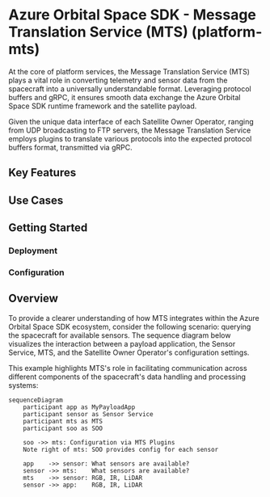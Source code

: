 # Azure Orbital Space SDK - Message Translation Service (MTS) (platform-mts)

At the core of platform services, the Message Translation Service (MTS) plays a vital role in converting telemetry and sensor data from the spacecraft into a universally understandable format. Leveraging protocol buffers and gRPC, it ensures smooth data exchange the Azure Orbital Space SDK runtime framework and the satellite payload.

Given the unique data interface of each Satellite Owner Operator, ranging from UDP broadcasting to FTP servers, the Message Translation Service employs plugins to translate various protocols into the expected protocol buffers format, transmitted via gRPC.

## Key Features

## Use Cases

## Getting Started

### Deployment

### Configuration

<!-- TODO: Finish this documentation -->

## Overview

To provide a clearer understanding of how MTS integrates within the Azure Orbital Space SDK ecosystem, consider the following scenario: querying the spacecraft for available sensors. The sequence diagram below visualizes the interaction between a payload application, the Sensor Service, MTS, and the Satellite Owner Operator's configuration settings.

This example highlights MTS's role in facilitating communication across different components of the spacecraft's data handling and processing systems:

```mermaid
sequenceDiagram
    participant app as MyPayloadApp
    participant sensor as Sensor Service
    participant mts as MTS
    participant soo as SOO

    soo ->> mts: Configuration via MTS Plugins
    Note right of mts: SOO provides config for each sensor
    
    app    ->> sensor: What sensors are available?
    sensor ->> mts:    What sensors are available?
    mts    ->> sensor: RGB, IR, LiDAR
    sensor ->> app:    RGB, IR, LiDAR
```